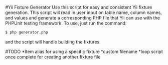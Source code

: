 #Yii Fixture Generator
Use this script for easy and consistent Yii fixture generation. This script will read in user input on table name, column names, and values and generate a corresponding PHP file that Yii can use with the PHPUnit testing framework.
To use, just run the command:
```bash
$ php generator.php

```
and the script will handle building the fixtures.

#TODO
*Item alias for using a specific fixture
*custom filename
*loop script once complete for creating another fixture file
